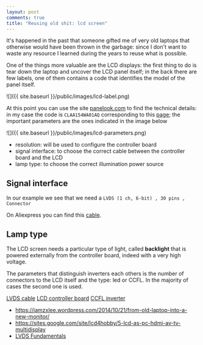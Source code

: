 ```yaml
---
layout: post
comments: true
title: "Reusing old shit: lcd screen"
---
```


It's happened in the past that someone gifted me of very old laptops that otherwise would have been thrown
in the garbage: since I don't want to waste any resource I learned during the years to reuse what is possible.

One of the things more valuable are the LCD displays: the first thing to do is tear down the laptop and uncover
the LCD panel itself; in the back there are few labels, one of them contains a code that identifies the model
of the panel itself.

![]({{ site.baseurl }}/public/images/lcd-label.png)

At this point you can use the site [panelook.com](http://www.panelook.com/) to find the technical details: in my
case the code is ``CLAA154WA01AQ`` corresponding to this [page](http://www.panelook.com/CLAA154WA01AQ_CPT_15.4_LCM_parameter_2716.html);
the important parameters are the ones indicated in the image below

![]({{ site.baseurl }}/public/images/lcd-parameters.png)

 - resolution: will be used to configure the controller board
 - signal interface: to choose the correct cable between the controller board and the LCD
 - lamp type: to choose the correct illumination power source

## Signal interface

In our example we see that we need a ``LVDS (1 ch, 6-bit) , 30 pins , Connector``

On Aliexpress you can find this [cable](https://www.aliexpress.com/item/14-inches-15-inches-15-4-inch-notebook-screen-line-30-pin-FIX-solo-6-an/32733053803.html).

## Lamp type

The LCD screen needs a particular type of light, called **backlight** that is powered externally from the
controller board, indeed with a very high voltage.

The parameters that distinguish inverters each others is the number of connectors to the LCD itself and the
type: led or CCFL. In the majority of cases the second one is used.

[LVDS cable](https://www.aliexpress.com/item/10-x-Common-LVDS-Cables-for-LCD-Display-Panel-Controller/32222031400.html)
[LCD controller board](https://www.aliexpress.com/item/V29-Universal-LCD-Controller-Board-TV-Motherboard-VGA-HDMI-AV-TV-USB/32764451599.html)
[CCFL inverter](https://www.aliexpress.com/item/5Pcs-lot-2-Lamp-Backlight-Universal-LCD-CCFL-10V-28V-Inverter-For-10-Inch-To-22/32767424250.html)


 - https://iamzxlee.wordpress.com/2014/10/21/from-old-laptop-into-a-new-monitor/
 - https://sites.google.com/site/lcd4hobby/5-lcd-as-pc-hdmi-av-tv-multidisplay
 - [LVDS Fundamentals](https://www.fairchildsemi.com/application-notes/AN/AN-5017.pdf)
